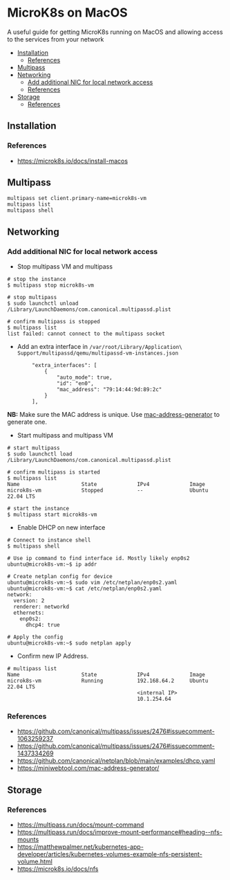 # MicroK8s on MacOS
A useful guide for getting MicroK8s running on MacOS and allowing access to the services from your network

<!-- toc -->

- [Installation](#installation)
  * [References](#references)
- [Multipass](#multipass)
- [Networking](#networking)
  * [Add additional NIC for local network access](#add-additional-nic-for-local-network-access)
  * [References](#references-1)
- [Storage](#storage)
  * [References](#references-2)

<!-- tocstop -->

## Installation

### References
- https://microk8s.io/docs/install-macos


## Multipass
```
multipass set client.primary-name=microk8s-vm
multipass list
multipass shell
```

## Networking
### Add additional NIC for local network access
* Stop multipass VM and multipass
```
# stop the instance
$ multipass stop microk8s-vm

# stop multipass
$ sudo launchctl unload /Library/LaunchDaemons/com.canonical.multipassd.plist

# confirm multipass is stopped
$ multipass list
list failed: cannot connect to the multipass socket
```
* Add an extra interface in `/var/root/Library/Application\ Support/multipassd/qemu/multipassd-vm-instances.json`
```
        "extra_interfaces": [
            {
                "auto_mode": true,
                "id": "en0",
                "mac_address": "79:14:44:9d:89:2c"
            }
        ],
```
__NB:__ Make sure the MAC address is unique. Use [mac-address-generator](https://miniwebtool.com/mac-address-generator/) to generate one.
* Start multipass and multipass VM
```
# start multipass
$ sudo launchctl load /Library/LaunchDaemons/com.canonical.multipassd.plist

# confirm multipass is started
$ multipass list
Name                    State             IPv4             Image
microk8s-vm             Stopped           --               Ubuntu 22.04 LTS

# start the instance
$ multipass start microk8s-vm
```
* Enable DHCP on new interface
```
# Connect to instance shell
$ multipass shell

# Use ip command to find interface id. Mostly likely enp0s2
ubuntu@microk8s-vm:~$ ip addr

# Create netplan config for device
ubuntu@microk8s-vm:~$ sudo vim /etc/netplan/enp0s2.yaml
ubuntu@microk8s-vm:~$ cat /etc/netplan/enp0s2.yaml
network:
  version: 2
  renderer: networkd
  ethernets:
    enp0s2:
      dhcp4: true

# Apply the config
ubuntu@microk8s-vm:~$ sudo netplan apply
```
* Confirm new IP Address.
```
# multipass list
Name                    State             IPv4             Image
microk8s-vm             Running           192.168.64.2     Ubuntu 22.04 LTS
                                          <internal IP>
                                          10.1.254.64
```

### References
- https://github.com/canonical/multipass/issues/2476#issuecomment-1063259237
- https://github.com/canonical/multipass/issues/2476#issuecomment-1437334269
- https://github.com/canonical/netplan/blob/main/examples/dhcp.yaml
- https://miniwebtool.com/mac-address-generator/


## Storage
### References
- https://multipass.run/docs/mount-command
- https://multipass.run/docs/improve-mount-performance#heading--nfs-mounts
- https://matthewpalmer.net/kubernetes-app-developer/articles/kubernetes-volumes-example-nfs-persistent-volume.html
- https://microk8s.io/docs/nfs
